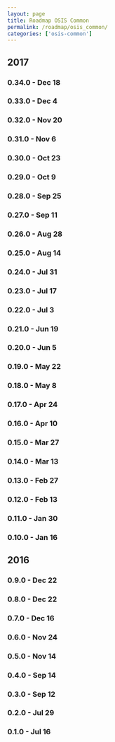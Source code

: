 ```yaml
---
layout: page
title: Roadmap OSIS Common
permalink: /roadmap/osis_common/
categories: ['osis-common']
---
```


## 2017

### 0.34.0 - Dec 18

### 0.33.0 - Dec 4

### 0.32.0 - Nov 20

### 0.31.0 - Nov 6

### 0.30.0 - Oct 23

### 0.29.0 - Oct 9

### 0.28.0 - Sep 25

### 0.27.0 - Sep 11

### 0.26.0 - Aug 28

### 0.25.0 - Aug 14

### 0.24.0 - Jul 31

### 0.23.0 - Jul 17

### 0.22.0 - Jul 3

### 0.21.0 - Jun 19

### 0.20.0 - Jun 5

### 0.19.0 - May 22

### 0.18.0 - May 8

### 0.17.0 - Apr 24

### 0.16.0 - Apr 10

### 0.15.0 - Mar 27

### 0.14.0 - Mar 13

### 0.13.0 - Feb 27

### 0.12.0 - Feb 13

### 0.11.0 - Jan 30

### 0.10.0 - Jan 16

## 2016

### 0.9.0 - Dec 22

### 0.8.0 - Dec 22

### 0.7.0 - Dec 16

### 0.6.0 - Nov 24

### 0.5.0 - Nov 14

### 0.4.0 - Sep 14

### 0.3.0 - Sep 12

### 0.2.0 - Jul 29

### 0.1.0 - Jul 16
